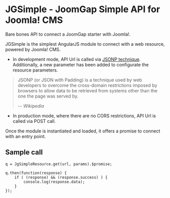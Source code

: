 # JGSimple - JoomGap Simple API for Joomla! CMS

Bare bones API to connect a JoomGap starter with Joomla!.

JGSimple is the simplest AngularJS module to connect with a web resource, powered by Joomla! CMS.

* In development mode, API Url is called via [JSONP technique](https://en.wikipedia.org/wiki/JSONP). Additionally, a new parameter has been added to configurate the resource parameters.

> JSONP (or JSON with Padding) is a technique used by web developers to overcome the cross-domain restrictions imposed by browsers to allow data to be retrieved from systems other than the one the page was served by.
>
> -- <cite>Wikipedia</cite>

* In production mode, where there are no CORS restrictions, API Url is called via POST call.

Once the module is instantiated and loaded, it offers a promise to connect with an entry point.

## Sample call

	q = JgSimpleResource.get(url, params).$promise;

	q.then(function(response) {
		if ( (response) && (response.success) ) {
			console.log(response.data);
		}
	});
